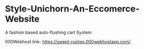 # Style-Unichorn-An-Eccomerce-Website
A fashion based auto-flushing cart System


000Webhost link- https://swept-rushes.000webhostapp.com/

